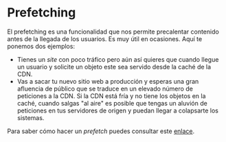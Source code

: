 # Prefetching

El prefetching es una funcionalidad que nos permite precalentar contenido antes de la llegada de los usuarios. Es muy útil en ocasiones. Aquí te ponemos dos ejemplos:

* Tienes un _site_ con poco tráfico pero aún así quieres que cuando llegue un usuario y solicite un objeto este sea servido desde la caché de la CDN.
* Vas a sacar tu nuevo sitio web a producción y esperas una gran afluencia de público que se traduce en un elevado número de peticiones a la CDN. Si la CDN está fría y no tiene los objetos en la caché, cuando salgas "al aire" es posible que tengas un aluvión de peticiones en tus servidores de origen y puedan llegar a colapsarte los sistemas.

Para saber cómo hacer un _prefetch_ puedes consultar este [enlace](../../dashboard/prefetch.md).
